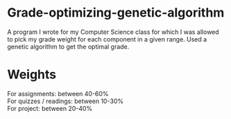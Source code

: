 # Grade-optimizing-genetic-algorithm
A program I wrote for my Computer Science class for which I was allowed to pick my grade weight for each component in a given range. Used a genetic algorithm to get the optimal grade.
# Weights
For assignments: between 40-60%  
For quizzes / readings: between 10-30%  
For project: between 20-40%
